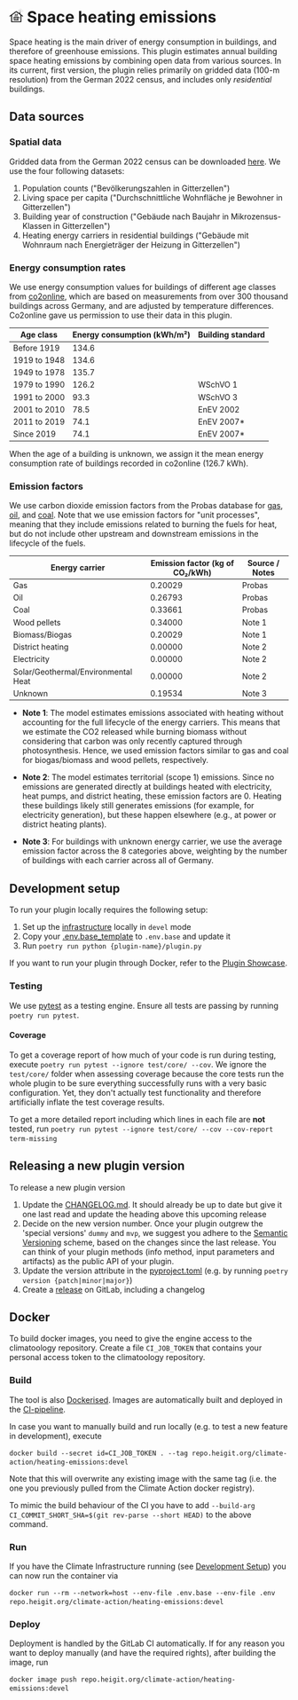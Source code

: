 # <img src="resources/icon.jpeg" width="5%"> Space heating emissions

Space heating is the main driver of energy consumption in buildings, and therefore of greenhouse emissions. This plugin estimates annual building space heating emissions by combining open data from various sources. In its current, first version, the plugin relies primarily on gridded data (100-m resolution) from the German 2022 census, and includes only _residential_ buildings.

## Data sources

### Spatial data
Gridded data from the German 2022 census can be downloaded [here](https://www.zensus2022.de/DE/Ergebnisse-des-Zensus/_inhalt.html#Gitterdaten2022). We use the four following datasets:

1. Population counts ("Bevölkerungszahlen in Gitterzellen")
2. Living space per capita ("Durchschnittliche Wohnfläche je Bewohner in Gitterzellen")
3. Building year of construction ("Gebäude nach Baujahr in Mikrozensus-Klassen in Gitterzellen")
4. Heating energy carriers in residential buildings ("Gebäude mit Wohnraum nach Energieträger der Heizung in Gitterzellen")

### Energy consumption rates
We use energy consumption values for buildings of different age classes from [co2online](https://www.wohngebaeude.info/daten/#/heizen/bundesweit), which are based on measurements from over 300 thousand buildings across Germany, and are adjusted by temperature differences.
Co2online gave us permission to use their data in this plugin.

| Age class    | Energy consumption (kWh/m²) | Building standard |
|--------------|-----------------------------|-------------------|
| Before 1919  | 134.6                       |                   |
| 1919 to 1948 | 134.6                       |                   |
| 1949 to 1978 | 135.7                       |                   |
| 1979 to 1990 | 126.2                       | WSchVO 1          |
| 1991 to 2000 | 93.3                        | WSchVO 3          |
| 2001 to 2010 | 78.5                        | EnEV 2002         |
| 2011 to 2019 | 74.1                        | EnEV 2007*        |
| Since 2019   | 74.1                        | EnEV 2007*        |

When the age of a building is unknown, we assign it the mean energy consumption rate of buildings recorded in co2online (126.7 kWh).

### Emission factors
We use carbon dioxide emission factors from the Probas database for [gas](https://data.probas.umweltbundesamt.de/datasetdetail/process.xhtml?uuid=4c06c7a1-cdec-46cd-9929-0df2a70b8897&version=02.44.152&stock=PUBLIC&lang=de), [oil](https://data.probas.umweltbundesamt.de/datasetdetail/process.xhtml?uuid=26f4942c-889a-4b07-a2e7-3c6d8e74227e&version=02.44.152&stock=PUBLIC&lang=de), and [coal](https://data.probas.umweltbundesamt.de/datasetdetail/process.xhtml?uuid=cb66d367-05d9-485e-b301-24f7b88b4320&version=02.44.152&stock=PUBLIC&lang=de). Note that we use emission factors for "unit processes", meaning that they include emissions related to burning the fuels for heat, but do not include other upstream and downstream emissions in the lifecycle of the fuels.

| Energy carrier                      | Emission factor (kg of CO₂/kWh) | Source / Notes |
|-------------------------------------|---------------------------------|----------------|
| Gas                                 | 0.20029                         | Probas         |
| Oil                                 | 0.26793                         | Probas         |
| Coal                                | 0.33661                         | Probas         |
| Wood pellets                        | 0.34000                         | Note 1         |
| Biomass/Biogas                      | 0.20029                         | Note 1         |
| District heating                    | 0.00000                         | Note 2         |
| Electricity                         | 0.00000                         | Note 2         |
| Solar/Geothermal/Environmental Heat | 0.00000                         | Note 2         |
| Unknown                             | 0.19534                         | Note 3         |

- **Note 1**: The model estimates emissions associated with heating without accounting for the full lifecycle of the energy carriers. This means that we estimate the CO2 released while burning biomass without considering that carbon was only recently captured through photosynthesis. Hence, we used emission factors similar to gas and coal for biogas/biomass and wood pellets, respectively.

- **Note 2**: The model estimates territorial (scope 1) emissions. Since no emissions are generated directly at buildings heated with electricity, heat pumps, and district heating, these emission factors are 0. Heating these buildings likely still generates emissions (for example, for electricity generation), but these happen elsewhere (e.g., at power or district heating plants).

- **Note 3**: For buildings with unknown energy carrier, we use the average emission factor across the 8 categories above, weighting by the number of buildings with each carrier across all of Germany.

## Development setup

To run your plugin locally requires the following setup:

1. Set up the [infrastructure](https://gitlab.heigit.org/climate-action/infrastructure) locally in `devel` mode
2. Copy your [.env.base_template](.env.base_template) to `.env.base` and update it
3. Run `poetry run python {plugin-name}/plugin.py`

If you want to run your plugin through Docker, refer to
the [Plugin Showcase](https://gitlab.heigit.org/climate-action/plugins/plugin-showcase).

### Testing

We use [pytest](https://pytest.org) as a testing engine.
Ensure all tests are passing by running `poetry run pytest`.

#### Coverage

To get a coverage report of how much of your code is run during testing, execute
`poetry run pytest --ignore test/core/ --cov`.
We ignore the `test/core/` folder when assessing coverage because the core tests run the whole plugin to be sure
everything successfully runs with a very basic configuration.
Yet, they don't actually test functionality and therefore artificially inflate the test coverage results.

To get a more detailed report including which lines in each file are **not** tested,
run `poetry run pytest --ignore test/core/ --cov --cov-report term-missing`

## Releasing a new plugin version

To release a new plugin version

1. Update the [CHANGELOG.md](CHANGELOG.md).
   It should already be up to date but give it one last read and update the heading above this upcoming release
2. Decide on the new version number.
   Once your plugin outgrew the 'special versions' `dummy` and `mvp`, we suggest you adhere to
   the [Semantic Versioning](https://semver.org/) scheme,
   based on the changes since the last release.
   You can think of your plugin methods (info method, input parameters and artifacts) as the public API of your plugin.
3. Update the version attribute in the [pyproject.toml](pyproject.toml) (e.g. by running
   `poetry version {patch|minor|major}`)
4. Create a [release]((https://docs.gitlab.com/ee/user/project/releases/#create-a-release-in-the-releases-page)) on
   GitLab, including a changelog

## Docker

To build docker images, you need to give the engine access to the climatoology repository.
Create a file `CI_JOB_TOKEN` that contains your personal access token to the climatoology repository.

### Build

The tool is also [Dockerised](Dockerfile).
Images are automatically built and deployed in the [CI-pipeline](.gitlab-ci.yml).

In case you want to manually build and run locally (e.g. to test a new feature in development), execute

```shell
docker build --secret id=CI_JOB_TOKEN . --tag repo.heigit.org/climate-action/heating-emissions:devel
```

Note that this will overwrite any existing image with the same tag (i.e. the one you previously pulled from the Climate
Action docker registry).

To mimic the build behaviour of the CI you have to add `--build-arg CI_COMMIT_SHORT_SHA=$(git rev-parse --short HEAD)`
to the above command.

### Run

If you have the Climate Infrastructure running (see [Development Setup](#development-setup)) you can now run the
container via

```shell
docker run --rm --network=host --env-file .env.base --env-file .env repo.heigit.org/climate-action/heating-emissions:devel
```

### Deploy

Deployment is handled by the GitLab CI automatically.
If for any reason you want to deploy manually (and have the required rights), after building the image, run

```shell
docker image push repo.heigit.org/climate-action/heating-emissions:devel
```
